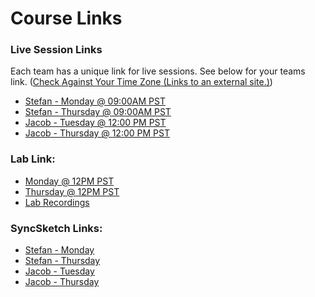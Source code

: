 # Course Links

<h3><strong>Live Session Links</strong></h3>
<p><span>Each team has a unique link for live sessions. See below for your teams link.&nbsp;</span>(<a class="inline_disabled external" href="https://www.timeanddate.com/worldclock/converter.html?iso=20210819T200000&amp;p1=840&amp;p2=136&amp;p3=195&amp;p4=214&amp;p5=176&amp;p6=102&amp;p7=248" target="_blank"><span>Check Against Your Time Zone</span><span class="screenreader-only">&nbsp;(Links to an external site.)</span></a>)</p>
<ul>
<li><a class="inline_disabled" href="https://meet.goto.com/VertexRoom2/stefan-environment-mentoring" target="_blank">Stefan - Monday @ 09:00AM PST</a></li>
<li><a class="inline_disabled" title="Link" href="https://meet.goto.com/VertexRoom4/stefangapenvironments" target="_blank">Stefan - Thursday @ 09:00AM PST</a></li>
<li><a class="inline_disabled" href="https://meet.goto.com/VertexRoom4/jacobgapenvironments" target="_blank">Jacob - Tuesday @ 12:00 PM PST</a></li>
<li><a class="inline_disabled" href="https://meet.goto.com/VertexRoom4/jacobgapenvironments" target="_blank">Jacob - Thursday @ 12:00 PM PST</a></li>
</ul>
<h3><strong>Lab Link:</strong></h3>
<ul>
<li><a class="inline_disabled" href="https://us02web.zoom.us/j/84765242990?pwd=dXJhYk1ha1l0R1k4YlpWb3dPRkF1dz09#success" target="_blank">Monday @ 12PM PST</a></li>
<li><a class="inline_disabled" href="https://us02web.zoom.us/j/84765242990?pwd=dXJhYk1ha1l0R1k4YlpWb3dPRkF1dz09#success" target="_blank">Thursday @ 12PM PST</a></li>
<li><a class="inline_disabled" href="https://discord.com/channels/487244570711818242/936744072314515507" target="_blank">Lab Recordings</a></li>
</ul>
<h3><strong>Sy</strong><strong>ncSketch Links:</strong></h3>
<ul>
<li><a class="inline_disabled" title="Link" href="https://syncsketch.com/pro/project/361069" target="_blank">Stefan - Monday</a></li>
<li><a class="inline_disabled" href="https://syncsketch.com/pro/project/361067" target="_blank">Stefan - Thursday</a></li>
<li><a class="inline_disabled" title="Link" href="https://syncsketch.com/pro/project/361065" target="_blank">Jacob - Tuesday</a></li>
<li><a class="inline_disabled" href="https://syncsketch.com/pro/project/361066" target="_blank">Jacob - Thursday</a></li>
</ul>